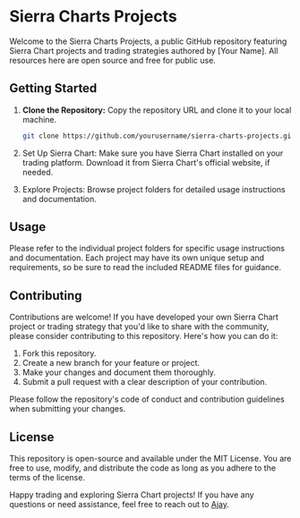 # Sierra Charts Projects

Welcome to the Sierra Charts Projects, a public GitHub repository featuring Sierra Chart projects and trading strategies authored by [Your Name]. All resources here are open source and free for public use.

## Getting Started

1. **Clone the Repository:** Copy the repository URL and clone it to your local machine.

   ```bash
   git clone https://github.com/yourusername/sierra-charts-projects.git
2. Set Up Sierra Chart: Make sure you have Sierra Chart installed on your trading platform. Download it from Sierra Chart's official website, if needed.

3. Explore Projects: Browse project folders for detailed usage instructions and documentation.

## Usage
Please refer to the individual project folders for specific usage instructions and documentation. Each project may have its own unique setup and requirements, so be sure to read the included README files for guidance.

## Contributing
Contributions are welcome! If you have developed your own Sierra Chart project or trading strategy that you'd like to share with the community, please consider contributing to this repository. Here's how you can do it:

1. Fork this repository.
2. Create a new branch for your feature or project.
3. Make your changes and document them thoroughly.
4. Submit a pull request with a clear description of your contribution.

Please follow the repository's code of conduct and contribution guidelines when submitting your changes.

## License
This repository is open-source and available under the MIT License. You are free to use, modify, and distribute the code as long as you adhere to the terms of the license.

Happy trading and exploring Sierra Chart projects! If you have any questions or need assistance, feel free to reach out to [Ajay](https://github.com/vicktor-reznov-11022001).
